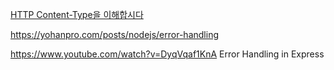 [HTTP Content-Type을 이해합시다](https://kdevkr.github.io/need-to-http-content-types/)

https://yohanpro.com/posts/nodejs/error-handling

https://www.youtube.com/watch?v=DyqVqaf1KnA
Error Handling in Express
